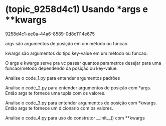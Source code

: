 # (topic_9258d4c1) Usando *args e **kwargs
9258d4c1-ee0a-44a6-8589-0d8c1114e675

args são argumentos de posição em um método ou funcao.

kwargs são argumentos do tipo key-value em um método ou funcao.

O args e kwargs serve pra vc passar quantos parametros desejar para uma funcao/metodo dependendo da posição ou key-value.

Analise o code_1.py para entender argumentos padrões

Analise o code_2.py para entender argumentos de posição com *args. Então args te fornece uma tupla com os valores.

Analise o code_3.py para entender argumentos de posição com *kwargs. Então args te fornece um dicionario com os valores.

Analise o code_4.py para uso do construtor \_\_init\_\_() com **kwargs



